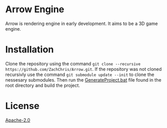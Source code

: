 # Arrow Engine

Arrow is rendering engine in early development. It aims to be a 3D game engine.

# Installation

Clone the repository using the command ` git clone --recursive https://github.com/ZachChris/Arrow.git `.
If the repository was not cloned recursivly use the command ` git submodule update --init ` to clone the nessesary submodules.
Then run the [GenerateProject.bat](https://github.com/ZachChris/Arrow/blob/master/GenerateProject.bat) file found in the root directory 
and build the project.

# License

[Apache-2.0](https://choosealicense.com/licenses/apache-2.0/)